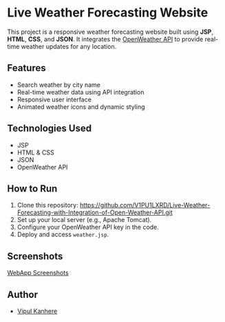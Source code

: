 # Live Weather Forecasting Website

This project is a responsive weather forecasting website built using **JSP**, **HTML**, **CSS**, and **JSON**. It integrates the [OpenWeather API](https://openweathermap.org/api) to provide real-time weather updates for any location.

## Features
- Search weather by city name
- Real-time weather data using API integration
- Responsive user interface
- Animated weather icons and dynamic styling

## Technologies Used
- JSP
- HTML & CSS
- JSON
- OpenWeather API

## How to Run
1. Clone this repository:
 https://github.com/V1PU1LXRD/Live-Weather-Forecasting-with-Integration-of-Open-Weather-API.git
2. Set up your local server (e.g., Apache Tomcat).
3. Configure your OpenWeather API key in the code.
4. Deploy and access `weather.jsp`.

## Screenshots
[WebApp Screenshots](./AssamSS.png)

## Author
- [Vipul Kanhere](https://github.com/V1PU1LXRD)



